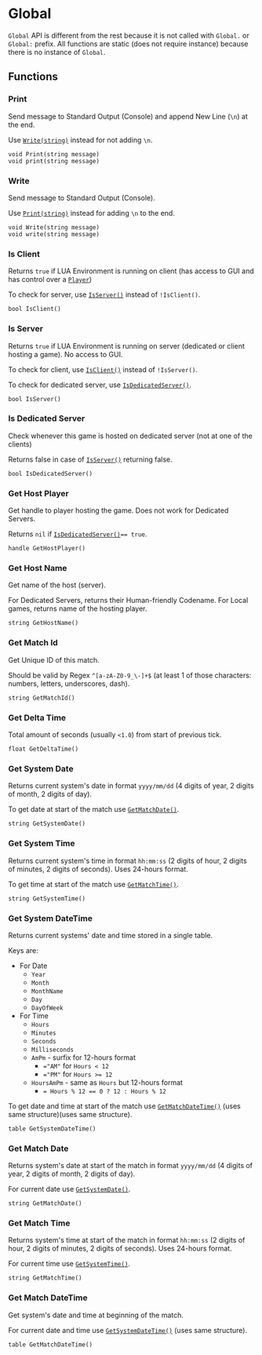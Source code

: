 # Global

`Global` API is different from the rest because it is not called with `Global.` or `Global:` prefix.
All functions are static (does not require instance) because there is no instance of `Global`.

## Functions

### Print
Send message to Standard Output (Console) and append New Line (`\n`) at the end.

Use [`Write(string)`](#Write) instead for not adding `\n`.
```
void Print(string message)
void print(string message)
```

### Write
Send message to Standard Output (Console).

Use [`Print(string)`](#Print) instead for adding `\n` to the end.
```
void Write(string message)
void write(string message)
```

### Is Client
Returns `true` if LUA Environment is running on client (has access to GUI and has control over a [`Player`](../Player))

To check for server, use [`IsServer()`](#Is_Server) instead of `!IsClient()`.
```
bool IsClient()
```

### Is Server
Returns `true` if LUA Environment is running on server (dedicated or client hosting a game).
No access to GUI.

To check for client, use [`IsClient()`](#Is_Client) instead of `!IsServer()`.

To check for dedicated server, use [`IsDedicatedServer()`](#Is_Dedicated_Server).
```
bool IsServer()
```

### Is Dedicated Server
Check whenever this game is hosted on dedicated server (not at one of the clients)

Returns false in case of [`IsServer()`](#Is_Server) returning false.
```
bool IsDedicatedServer()
```

### Get Host Player
Get handle to player hosting the game.
Does not work for Dedicated Servers.

Returns `nil` if [`IsDedicatedServer()`](#Is_Dedicated_Server)`== true`. 
```
handle GetHostPlayer()
```

### Get Host Name
Get name of the host (server).

For Dedicated Servers, returns their Human-friendly Codename.
For Local games, returns name of the hosting player.
```
string GetHostName()
```

### Get Match Id
Get Unique ID of this match.

Should be valid by Regex `^[a-zA-Z0-9_\-]+$` (at least 1 of those characters: numbers, letters, underscores, dash).
```
string GetMatchId()
```

### Get Delta Time
Total amount of seconds (usually `<1.0`) from start of previous tick.
```
float GetDeltaTime()
```

### Get System Date
Returns current system's date in format `yyyy/mm/dd` (4 digits of year, 2 digits of month, 2 digits of day).

To get date at start of the match use [`GetMatchDate()`](#Get_Match_Date).
```
string GetSystemDate()
```

### Get System Time
Returns current system's time in format `hh:mm:ss` (2 digits of hour, 2 digits of minutes, 2 digits of seconds).
Uses 24-hours format.

To get time at start of the match use [`GetMatchTime()`](#Get_Match_Time).
```
string GetSystemTime()
```

### Get System DateTime
Returns current systems' date and time stored in a single table.

Keys are:
- For Date
  - `Year`
  - `Month`
  - `MonthName`
  - `Day`
  - `DayOfWeek`
- For Time
  - `Hours`
  - `Minutes`
  - `Seconds`
  - `Milliseconds`
  - `AmPm` - surfix for 12-hours format
    - `="AM"` for `Hours < 12`
    - `="PM"` for `Hours >= 12`
  - `HoursAmPm` - same as `Hours` but 12-hours format
    - `= Hours % 12 == 0 ? 12 : Hours % 12`

To get date and time at start of the match use [`GetMatchDateTime()`](#Get_Match_DateTime) (uses same structure)(uses same structure).
```
table GetSystemDateTime()
```

### Get Match Date
Returns system's date at start of the match in format `yyyy/mm/dd` (4 digits of year, 2 digits of month, 2 digits of day).

For current date use [`GetSystemDate()`](#Get_System_Date).
```
string GetMatchDate()
```

### Get Match Time
Returns system's time at start of the match in format `hh:mm:ss` (2 digits of hour, 2 digits of minutes, 2 digits of seconds).
Uses 24-hours format.

For current time use [`GetSystemTime()`](#Get_System_Time).
```
string GetMatchTime()
```

### Get Match DateTime
Get system's date and time at beginning of the match.

For current date and time use [`GetSystemDateTime()`](#Get_System_DateTime) (uses same structure).
```
table GetMatchDateTime()
```
